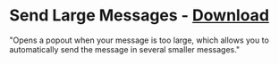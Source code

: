 # Send Large Messages - [Download](https://raw.githubusercontent.com/mwittrien/BetterDiscordAddons/master/Plugins/SendLargeMessages/SendLargeMessages.plugin.js)

"Opens a popout when your message is too large, which allows you to automatically send the message in several smaller messages."
